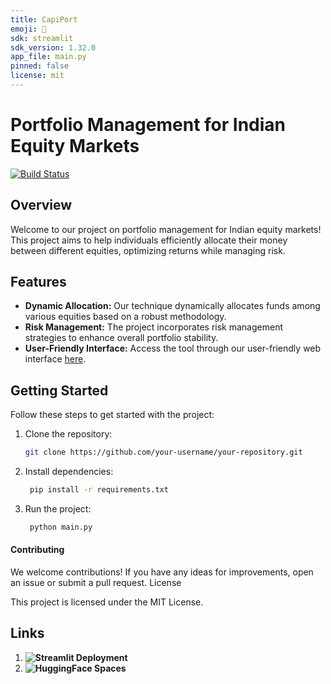 ```yaml
---
title: CapiPort
emoji: 🤗
sdk: streamlit
sdk_version: 1.32.0
app_file: main.py
pinned: false
license: mit
---
```


# Portfolio Management for Indian Equity Markets
[![Build Status](https://github.com/bhanuprasanna527/CapiPort/actions/workflows/HF_sync_space.yml/badge.svg)](https://github.com/bhanuprasanna527/CapiPort/actions)


## Overview

Welcome to our project on portfolio management for Indian equity markets! This project aims to help individuals efficiently allocate their money between different equities, optimizing returns while managing risk.

## Features

- **Dynamic Allocation:** Our technique dynamically allocates funds among various equities based on a robust methodology.
- **Risk Management:** The project incorporates risk management strategies to enhance overall portfolio stability.
- **User-Friendly Interface:** Access the tool through our user-friendly web interface [here](https://capiport.streamlit.app/).

## Getting Started

Follow these steps to get started with the project:

1. Clone the repository:

   ```bash
   git clone https://github.com/your-username/your-repository.git

2. Install dependencies:
   ```bash
    pip install -r requirements.txt

3. Run the project:
   ```bash
    python main.py


#### Contributing

We welcome contributions! If you have any ideas for improvements, open an issue or submit a pull request.
License

This project is licensed under the MIT License.

## Links
1. **![Streamlit Deployment](https://capiport.streamlit.app/)**
2. **![HuggingFace Spaces](https://huggingface.co/spaces/sankhyikii/CapiPort)**
